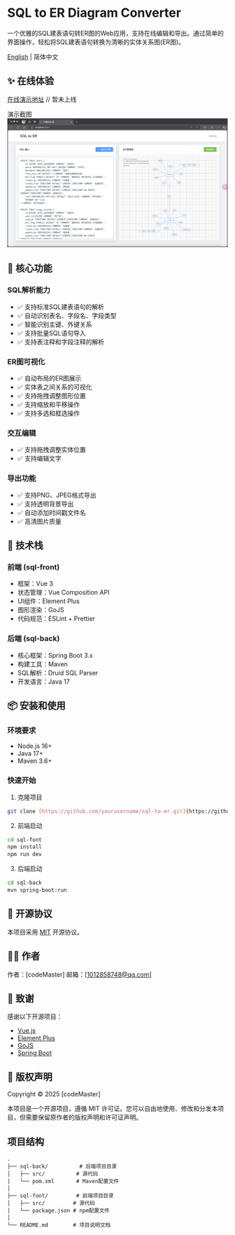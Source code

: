 # SQL to ER Diagram Converter

一个优雅的SQL建表语句转ER图的Web应用，支持在线编辑和导出。通过简单的界面操作，轻松将SQL建表语句转换为清晰的实体关系图(ER图)。

[English](./README_EN.md) | 简体中文

## ✨ 在线体验

[在线演示地址](#) // 暂未上线

演示截图![alt text](image.png)

## 🎯 核心功能

### SQL解析能力
- ✅ 支持标准SQL建表语句的解析
- ✅ 自动识别表名、字段名、字段类型
- ✅ 智能识别主键、外键关系
- ✅ 支持批量SQL语句导入
- ✅ 支持表注释和字段注释的解析

### ER图可视化
- ✅ 自动布局的ER图展示
- ✅ 实体表之间关系的可视化
- ✅ 支持拖拽调整图形位置
- ✅ 支持缩放和平移操作
- ✅ 支持多选和框选操作

### 交互编辑
- ✅ 支持拖拽调整实体位置
- ✅ 支持编辑文字

### 导出功能
- ✅ 支持PNG、JPEG格式导出
- ✅ 支持透明背景导出
- ✅ 自动添加时间戳文件名
- ✅ 高清图片质量

## 🚀 技术栈

### 前端 (sql-front)
- 框架：Vue 3 
- 状态管理：Vue Composition API
- UI组件：Element Plus
- 图形渲染：GoJS
- 代码规范：ESLint + Prettier

### 后端 (sql-back)
- 核心框架：Spring Boot 3.x
- 构建工具：Maven
- SQL解析：Druid SQL Parser
- 开发语言：Java 17


## 📦 安装和使用

### 环境要求
- Node.js 16+
- Java 17+
- Maven 3.6+

### 快速开始

1. 克隆项目
```bash
git clone [https://github.com/yourusername/sql-to-er.git](https://github.com/lbytsl/sql_to_ER.git)
```

2. 前端启动
```bash
cd sql-font
npm install
npm run dev
```

3. 后端启动
```bash
cd sql-back
mvn spring-boot:run
```


## 📝 开源协议

本项目采用 [MIT](LICENSE) 开源协议。

## 👨‍💻 作者

作者：[codeMaster]
邮箱：[1012858748@qq.com]

## 🙏 致谢

感谢以下开源项目：

- [Vue.js](https://vuejs.org/)
- [Element Plus](https://element-plus.org/)
- [GoJS](https://gojs.net/)
- [Spring Boot](https://spring.io/projects/spring-boot)

## 📜 版权声明

Copyright © 2025 [codeMaster]

本项目是一个开源项目，遵循 MIT 许可证。您可以自由地使用、修改和分发本项目，但需要保留原作者的版权声明和许可证声明。


## 项目结构
```
.
├── sql-back/          # 后端项目目录
│   ├── src/          # 源代码
│   └── pom.xml       # Maven配置文件
│
├── sql-font/         # 前端项目目录
│   ├── src/         # 源代码
│   └── package.json # npm配置文件
│
└── README.md        # 项目说明文档
```
